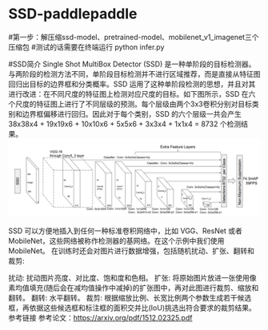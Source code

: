 # SSD-paddlepaddle

#第一步：解压缩ssd-model、pretrained-model、mobilenet_v1_imagenet三个压缩包
#测试的话需要在终端运行 python infer.py


#SSD简介
Single Shot MultiBox Detector (SSD) 是一种单阶段的目标检测器。与两阶段的检测方法不同，单阶段目标检测并不进行区域推荐，而是直接从特征图回归出目标的边界框和分类概率。SSD 运用了这种单阶段检测的思想，并且对其进行改进：在不同尺度的特征图上检测对应尺度的目标。如下图所示，SSD 在六个尺度的特征图上进行了不同层级的预测。每个层级由两个3x3卷积分别对目标类别和边界框偏移进行回归。因此对于每个类别，SSD 的六个层级一共会产生 38x38x4 + 19x19x6 + 10x10x6 + 5x5x6 + 3x3x4 + 1x1x4 = 8732 个检测结果。
![Image text](https://github.com/cyy1111-cai/SSD-paddlepaddle/blob/main/ssd.png)


SSD 可以方便地插入到任何一种标准卷积网络中，比如 VGG、ResNet 或者 MobileNet，这些网络被称作检测器的基网络。在这个示例中我们使用 MobileNet。
在训练时还会对图片进行数据增强，包括随机扰动、扩张、翻转和裁剪:

扰动: 扰动图片亮度、对比度、饱和度和色相。
扩张: 将原始图片放进一张使用像素均值填充(随后会在减均值操作中减掉)的扩张图中，再对此图进行裁剪、缩放和翻转。
翻转: 水平翻转。
裁剪: 根据缩放比例、长宽比例两个参数生成若干候选框，再依据这些候选框和标注框的面积交并比(IoU)挑选出符合要求的裁剪结果。
参考链接
参考论文：https://arxiv.org/pdf/1512.02325.pdf
